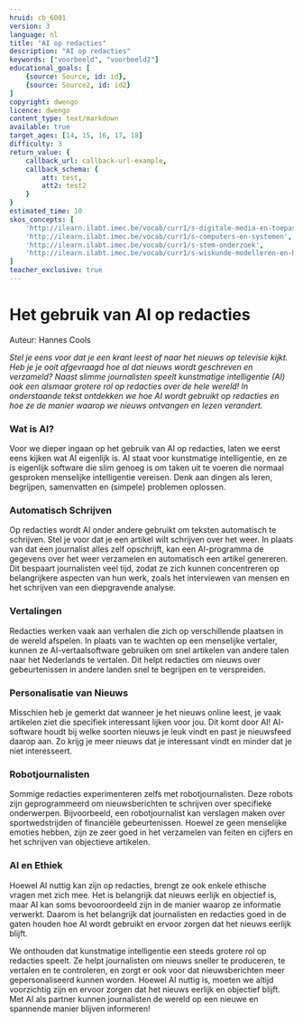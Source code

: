 ```yaml
---
hruid: cb_6001
version: 3
language: nl
title: "AI op redacties"
description: "AI op redacties"
keywords: ["voorbeeld", "voorbeeld2"]
educational_goals: [
    {source: Source, id: id}, 
    {source: Source2, id: id2}
]
copyright: dwengo
licence: dwengo
content_type: text/markdown
available: true
target_ages: [14, 15, 16, 17, 18]
difficulty: 3
return_value: {
    callback_url: callback-url-example,
    callback_schema: {
        att: test,
        att2: test2
    }
}
estimated_time: 10
skos_concepts: [
    'http://ilearn.ilabt.imec.be/vocab/curr1/s-digitale-media-en-toepassingen', 
    'http://ilearn.ilabt.imec.be/vocab/curr1/s-computers-en-systemen', 
    'http://ilearn.ilabt.imec.be/vocab/curr1/s-stem-onderzoek', 
    'http://ilearn.ilabt.imec.be/vocab/curr1/s-wiskunde-modelleren-en-heuristiek'
]
teacher_exclusive: true
---
```


# Het gebruik van AI op redacties
Auteur: Hannes Cools


*Stel je eens voor dat je een krant leest of naar het nieuws op televisie kijkt. Heb je je ooit afgevraagd hoe al dat nieuws wordt geschreven en verzameld? Naast slimme journalisten speelt kunstmatige intelligentie (AI) ook een alsmaar grotere rol op redacties over de hele wereld! In onderstaande tekst ontdekken we hoe AI wordt gebruikt op redacties en hoe ze de manier waarop we nieuws ontvangen en lezen verandert.*

### Wat is AI?
Voor we dieper ingaan op het gebruik van AI op redacties, laten we eerst eens kijken wat AI eigenlijk is. AI staat voor kunstmatige intelligentie, en ze is eigenlijk software die slim genoeg is om taken uit te voeren die normaal gesproken menselijke intelligentie vereisen. Denk aan dingen als leren, begrijpen, samenvatten en (simpele) problemen oplossen.

### Automatisch Schrijven
Op redacties wordt AI onder andere gebruikt om teksten automatisch te schrijven. Stel je voor dat je een artikel wilt schrijven over het weer. In plaats van dat een journalist alles zelf opschrijft, kan een AI-programma de gegevens over het weer verzamelen en automatisch een artikel genereren. Dit bespaart journalisten veel tijd, zodat ze zich kunnen concentreren op belangrijkere aspecten van hun werk, zoals het interviewen van mensen en het schrijven van een diepgravende analyse.

### Vertalingen
Redacties werken vaak aan verhalen die zich op verschillende plaatsen in de wereld afspelen. In plaats van te wachten op een menselijke vertaler, kunnen ze AI-vertaalsoftware gebruiken om snel artikelen van andere talen naar het Nederlands te vertalen. Dit helpt redacties om nieuws over gebeurtenissen in andere landen snel te begrijpen en te verspreiden.

### Personalisatie van Nieuws
Misschien heb je gemerkt dat wanneer je het nieuws online leest, je vaak artikelen ziet die specifiek interessant lijken voor jou. Dit komt door AI! AI-software houdt bij welke soorten nieuws je leuk vindt en past je nieuwsfeed daarop aan. Zo krijg je meer nieuws dat je interessant vindt en minder dat je niet interesseert.

### Robotjournalisten
Sommige redacties experimenteren zelfs met robotjournalisten. Deze robots zijn geprogrammeerd om nieuwsberichten te schrijven over specifieke onderwerpen. Bijvoorbeeld, een robotjournalist kan verslagen maken over sportwedstrijden of financiële gebeurtenissen. Hoewel ze geen menselijke emoties hebben, zijn ze zeer goed in het verzamelen van feiten en cijfers en het schrijven van objectieve artikelen.

### AI en Ethiek
Hoewel AI nuttig kan zijn op redacties, brengt ze ook enkele ethische vragen met zich mee. Het is belangrijk dat nieuws eerlijk en objectief is, maar AI kan soms bevooroordeeld zijn in de manier waarop ze informatie verwerkt. Daarom is het belangrijk dat journalisten en redacties goed in de gaten houden hoe AI wordt gebruikt en ervoor zorgen dat het nieuws eerlijk blijft.

We onthouden dat kunstmatige intelligentie een steeds grotere rol op redacties speelt. Ze helpt journalisten om nieuws sneller te produceren, te vertalen en te controleren, en zorgt er ook voor dat nieuwsberichten meer gepersonaliseerd kunnen worden. Hoewel AI nuttig is, moeten we altijd voorzichtig zijn en ervoor zorgen dat het nieuws eerlijk en objectief blijft. Met AI als partner kunnen journalisten de wereld op een nieuwe en spannende manier blijven informeren!

